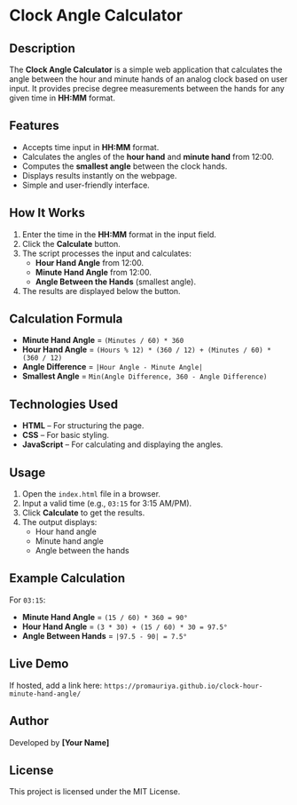 # Clock Angle Calculator

## Description
The **Clock Angle Calculator** is a simple web application that calculates the angle between the hour and minute hands of an analog clock based on user input. It provides precise degree measurements between the hands for any given time in **HH:MM** format.

## Features
- Accepts time input in **HH:MM** format.
- Calculates the angles of the **hour hand** and **minute hand** from 12:00.
- Computes the **smallest angle** between the clock hands.
- Displays results instantly on the webpage.
- Simple and user-friendly interface.

## How It Works
1. Enter the time in the **HH:MM** format in the input field.
2. Click the **Calculate** button.
3. The script processes the input and calculates:
   - **Hour Hand Angle** from 12:00.
   - **Minute Hand Angle** from 12:00.
   - **Angle Between the Hands** (smallest angle).
4. The results are displayed below the button.

## Calculation Formula
- **Minute Hand Angle** = `(Minutes / 60) * 360`
- **Hour Hand Angle** = `(Hours % 12) * (360 / 12) + (Minutes / 60) * (360 / 12)`
- **Angle Difference** = `|Hour Angle - Minute Angle|`
- **Smallest Angle** = `Min(Angle Difference, 360 - Angle Difference)`

## Technologies Used
- **HTML** – For structuring the page.
- **CSS** – For basic styling.
- **JavaScript** – For calculating and displaying the angles.

## Usage
1. Open the `index.html` file in a browser.
2. Input a valid time (e.g., `03:15` for 3:15 AM/PM).
3. Click **Calculate** to get the results.
4. The output displays:
   - Hour hand angle
   - Minute hand angle
   - Angle between the hands

## Example Calculation
For `03:15`:
- **Minute Hand Angle** = `(15 / 60) * 360 = 90°`
- **Hour Hand Angle** = `(3 * 30) + (15 / 60) * 30 = 97.5°`
- **Angle Between Hands** = `|97.5 - 90| = 7.5°`

## Live Demo
If hosted, add a link here: `https://promauriya.github.io/clock-hour-minute-hand-angle/`

## Author
Developed by **[Your Name]**

## License
This project is licensed under the MIT License.